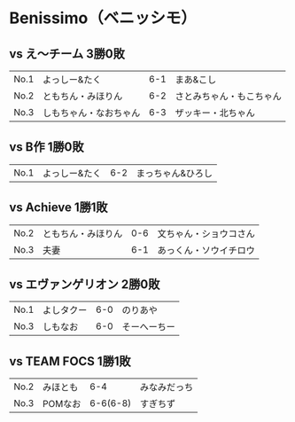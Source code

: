 # Benissimo（ベニッシモ）

## vs え～チーム 3勝0敗

|   |   |   |   |
|---|---|---|---|
| No.1 | よっしー&たく | 6-1 | まあ&こし |
| No.2 | ともちん・みほりん | 6-2 | さとみちゃん・もこちゃん |
| No.3 | しもちゃん・なおちゃん | 6-3 | ザッキー・北ちゃん |

## vs B作 1勝0敗

|   |   |   |   |
|---|---|---|---|
| No.1 | よっしー&たく | 6-2 | まっちゃん&ひろし  |

## vs Achieve 1勝1敗

|   |   |   |   |
|---|---|---|---|
| No.2 | ともちん・みほりん  | 0-6 | 文ちゃん・ショウコさん  |
| No.3 | 夫妻 | 6-1 | あっくん・ソウイチロウ |

## vs エヴァンゲリオン 2勝0敗

|   |   |   |   |
|---|---|---|---|
| No.1 | よしタクー | 6-0 | のりあや |
| No.3 | しもなお | 6-0 | そーへーちー |

## vs TEAM FOCS 1勝1敗

|   |   |   |   |
|---|---|---|---|
| No.2 | みほとも | 6-4 | みなみだっち |
| No.3 | POMなお | 6-6(6-8) | すぎちず |

